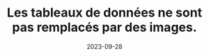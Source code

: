 ---
N: '239'
Rubrique: Structure et code
title: Les tableaux de données ne sont pas remplacés par des images. 
detail: Les tableaux de données ne sont pas remplacés par des images. 
categories: [" Structure et code"]
agrege: O4239-E078
opquast: '4 239'
indiceebook: '78'
description: "Règle n° 078"
weight:  078
actif: '1'
layout: rules
date: 2023-09-28
tags: ["", ""]
objectif: ["", ""]
Meo: ""
Controle: ""
Auteur: ""
---